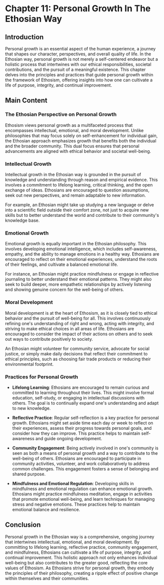 # Chapter 11: Personal Growth In The Ethosian Way

## Introduction

Personal growth is an essential aspect of the human experience, a journey that shapes our character, perspectives, and overall quality of life. In the Ethosian way, personal growth is not merely a self-centered endeavor but a holistic process that intertwines with our ethical responsibilities, societal contributions, and the pursuit of a meaningful existence. This chapter delves into the principles and practices that guide personal growth within the framework of Ethosism, offering insights into how one can cultivate a life of purpose, integrity, and continual improvement.

## Main Content

### The Ethosian Perspective on Personal Growth

Ethosism views personal growth as a multifaceted process that encompasses intellectual, emotional, and moral development. Unlike philosophies that may focus solely on self-enhancement for individual gain, the Ethosian approach emphasizes growth that benefits both the individual and the broader community. This dual focus ensures that personal advancements are aligned with ethical behavior and societal well-being.

### Intellectual Growth

Intellectual growth in the Ethosian way is grounded in the pursuit of knowledge and understanding through reason and empirical evidence. This involves a commitment to lifelong learning, critical thinking, and the open exchange of ideas. Ethosians are encouraged to question assumptions, seek out new perspectives, and remain adaptable to new information. 

For example, an Ethosian might take up studying a new language or delve into a scientific field outside their comfort zone, not just to acquire new skills but to better understand the world and contribute to their community's knowledge base.

### Emotional Growth

Emotional growth is equally important in the Ethosian philosophy. This involves developing emotional intelligence, which includes self-awareness, empathy, and the ability to manage emotions in a healthy way. Ethosians are encouraged to reflect on their emotional experiences, understand the roots of their feelings, and cultivate a balanced emotional life.

For instance, an Ethosian might practice mindfulness or engage in reflective journaling to better understand their emotional patterns. They might also seek to build deeper, more empathetic relationships by actively listening and showing genuine concern for the well-being of others.

### Moral Development

Moral development is at the heart of Ethosism, as it is closely tied to ethical behavior and the pursuit of well-being for all. This involves continuously refining one's understanding of right and wrong, acting with integrity, and striving to make ethical choices in all areas of life. Ethosians are encouraged to consider the impact of their actions on others and to seek out ways to contribute positively to society.

An Ethosian might volunteer for community service, advocate for social justice, or simply make daily decisions that reflect their commitment to ethical principles, such as choosing fair trade products or reducing their environmental footprint.

### Practices for Personal Growth

- **Lifelong Learning**: Ethosians are encouraged to remain curious and committed to learning throughout their lives. This might involve formal education, self-study, or engaging in intellectual discussions with others. The goal is to continually expand one's understanding and adapt to new knowledge.

- **Reflective Practice**: Regular self-reflection is a key practice for personal growth. Ethosians might set aside time each day or week to reflect on their experiences, assess their progress towards personal goals, and consider how they can improve. This practice helps to maintain self-awareness and guide ongoing development.

- **Community Engagement**: Being actively involved in one's community is seen as both a means of personal growth and a way to contribute to the well-being of others. Ethosians are encouraged to participate in community activities, volunteer, and work collaboratively to address common challenges. This engagement fosters a sense of belonging and shared purpose.

- **Mindfulness and Emotional Regulation**: Developing skills in mindfulness and emotional regulation can enhance emotional growth. Ethosians might practice mindfulness meditation, engage in activities that promote emotional well-being, and learn techniques for managing stress and negative emotions. These practices help to maintain emotional balance and resilience.

## Conclusion

Personal growth in the Ethosian way is a comprehensive, ongoing journey that intertwines intellectual, emotional, and moral development. By committing to lifelong learning, reflective practice, community engagement, and mindfulness, Ethosians can cultivate a life of purpose, integrity, and continual improvement. This holistic approach not only enhances individual well-being but also contributes to the greater good, reflecting the core values of Ethosism. As Ethosians strive for personal growth, they embody the principles of their philosophy, creating a ripple effect of positive change within themselves and their communities.
